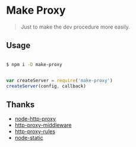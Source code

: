 # Make Proxy

> Just to make the dev procedure more easily.

## Usage

```bash

$ npm i -D make-proxy

```

```javascript

var createServer = require('make-proxy')
createServer(config, callback)

```

## Thanks

- [node-http-proxy](https://github.com/nodejitsu/node-http-proxy)
- [http-proxy-middleware](https://github.com/chimurai/http-proxy-middleware)
- [http-proxy-rules](https://github.com/donasaur/http-proxy-rules)
- [node-static](https://github.com/cloudhead/node-static)
